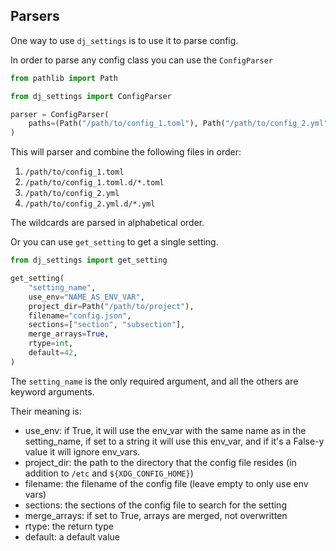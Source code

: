 ## Parsers

One way to use `dj_settings` is to use it to parse config.

In order to parse any config class you can use the `ConfigParser`

```python
from pathlib import Path

from dj_settings import ConfigParser

parser = ConfigParser(
    paths=(Path("/path/to/config_1.toml"), Path("/path/to/config_2.yml")),
)
```

This will parser and combine the following files in order:

1. `/path/to/config_1.toml`
2. `/path/to/config_1.toml.d/*.toml`
3. `/path/to/config_2.yml`
4. `/path/to/config_2.yml.d/*.yml`

The wildcards are parsed in alphabetical order.

Or you can use `get_setting` to get a single setting.

```python
from dj_settings import get_setting

get_setting(
    "setting_name",
    use_env="NAME_AS_ENV_VAR",
    project_dir=Path("/path/to/project"),
    filename="config.json",
    sections=["section", "subsection"],
    merge_arrays=True,
    rtype=int,
    default=42,
)
```

The `setting_name` is the only required argument, and all the others are keyword arguments.

Their meaning is:

- use_env: if True, it will use the env_var with the same name as in the setting_name,
  if set to a string it will use this env_var,
  and if it's a False-y value it will ignore env_vars.
- project_dir: the path to the directory that the config file resides
  (in addition to `/etc` and `${XDG_CONFIG_HOME}`)
- filename: the filename of the config file (leave empty to only use env vars)
- sections: the sections of the config file to search for the setting
- merge_arrays: if set to True, arrays are merged, not overwritten
- rtype: the return type
- default: a default value
